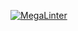 [![MegaLinter](https://github.com/impelixx/SIGMAinterpretator/workflows/MegaLinter/badge.svg?branch=main)](https://github.com/impelixx/SIGMAinterpretator/actions?query=workflow%3AMegaLinter+branch%3Amain)
